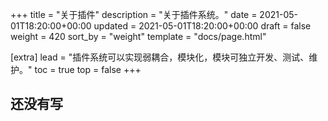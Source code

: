 +++
title = "关于插件"
description = "关于插件系统。"
date = 2021-05-01T18:20:00+00:00
updated = 2021-05-01T18:20:00+00:00
draft = false
weight = 420
sort_by = "weight"
template = "docs/page.html"

[extra]
lead = "插件系统可以实现弱耦合，模块化，模块可独立开发、测试、维护。"
toc = true
top = false
+++

## 还没有写
